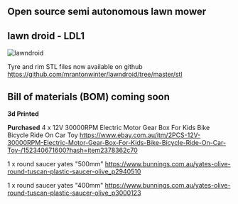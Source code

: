 

## Open source semi autonomous lawn mower

## lawn droid - LDL1

![lawndroid](https://github.com/mrantonwinter/lawndroid/blob/master/img/IMG_1807.jpg?raw=true)

Tyre and rim STL files now available on github
https://github.com/mrantonwinter/lawndroid/tree/master/stl

**Bill of materials (BOM)**  coming soon
----------

**3d Printed**

**Purchased**
4 x 12V 30000RPM Electric Motor Gear Box For Kids Bike Bicycle Ride On Car Toy
https://www.ebay.com.au/itm/2PCS-12V-30000RPM-Electric-Motor-Gear-Box-For-Kids-Bike-Bicycle-Ride-On-Car-Toy-/152340671600?hash=item2378362c70

1 x round saucer yates "500mm"
https://www.bunnings.com.au/yates-olive-round-tuscan-plastic-saucer-olive_p2940510

1 x round saucer yates "400mm"
https://www.bunnings.com.au/yates-olive-round-tuscan-plastic-saucer-olive_p3000123
